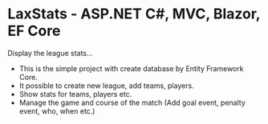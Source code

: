 # LaxStats - ASP.NET C#, MVC, Blazor, EF Core
Display the league stats...
<ul>
  <li>This is the simple project with create database by Entity Framework Core.</li>
  <li>It possible to create new league, add teams, players. </li>
  <li>Show stats for teams, players etc.</li>
  <li>Manage the game and course of the match (Add goal event, penalty event, who, when etc.)</li>
</ul>


